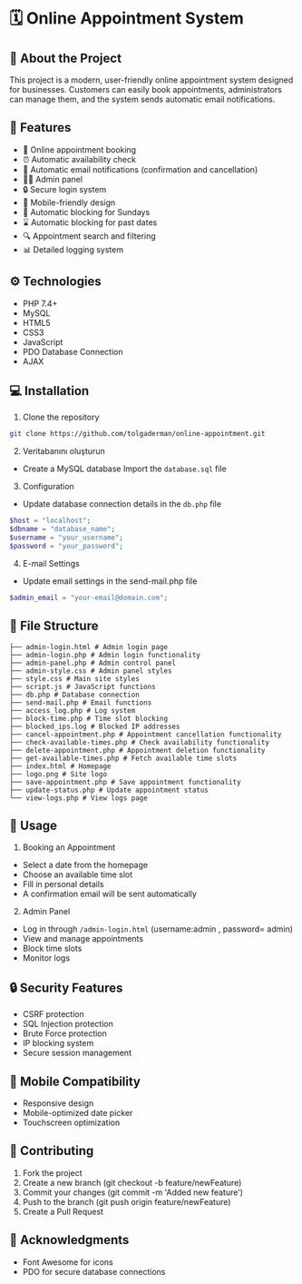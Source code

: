 # 🗓️ Online Appointment System

## 📝 About the Project
This project is a modern, user-friendly online appointment system designed for businesses. Customers can easily book appointments, administrators can manage them, and the system sends automatic email notifications.

## 🚀 Features
- 📅 Online appointment booking
- ⏰ Automatic availability check
- 📧 Automatic email notifications (confirmation and cancellation)
- 👨‍💼 Admin panel
- 🔒 Secure login system
- 📱 Mobile-friendly design
- 🚫 Automatic blocking for Sundays
- ⌛ Automatic blocking for past dates
- 🔍 Appointment search and filtering
- 📊 Detailed logging system

## ⚙️ Technologies
- PHP 7.4+
- MySQL
- HTML5
- CSS3
- JavaScript
- PDO Database Connection
- AJAX

## 💻 Installation
1. Clone the repository
```bash
git clone https://github.com/tolgaderman/online-appointment.git
```

2. Veritabanını oluşturun
- Create a MySQL database
Import the `database.sql` file

3. Configuration
- Update database connection details in the `db.php` file
```php
$host = "localhost";
$dbname = "database_name";
$username = "your_username";
$password = "your_password";
```

4. E-mail Settings
- Update email settings in the send-mail.php file
```php
$admin_email = "your-email@domain.com";
```

## 📁 File Structure
```
├── admin-login.html # Admin login page
├── admin-login.php # Admin login functionality
├── admin-panel.php # Admin control panel
├── admin-style.css # Admin panel styles
├── style.css # Main site styles
├── script.js # JavaScript functions
├── db.php # Database connection
├── send-mail.php # Email functions
├── access_log.php # Log system
├── block-time.php # Time slot blocking
├── blocked_ips.log # Blocked IP addresses
├── cancel-appointment.php # Appointment cancellation functionality
├── check-available-times.php # Check availability functionality
├── delete-appointment.php # Appointment deletion functionality
├── get-available-times.php # Fetch available time slots
├── index.html # Homepage
├── logo.png # Site logo
├── save-appointment.php # Save appointment functionality
├── update-status.php # Update appointment status
└── view-logs.php # View logs page
```

## 🔧  Usage
1. Booking an Appointment
- Select a date from the homepage
- Choose an available time slot
- Fill in personal details
- A confirmation email will be sent automatically

2. Admin Panel
- Log in through `/admin-login.html` (username:admin , password= admin)
- View and manage appointments
- Block time slots
- Monitor logs

## 🔒 Security Features
- CSRF protection
- SQL Injection protection
- Brute Force protection
- IP blocking system
- Secure session management

## 📱 Mobile Compatibility
- Responsive design
- Mobile-optimized date picker
- Touchscreen optimization

## 🤝 Contributing
1. Fork the project
2. Create a new branch (git checkout -b feature/newFeature)
3. Commit your changes (git commit -m 'Added new feature')
4. Push to the branch (git push origin feature/newFeature)
5. Create a Pull Request

## 🙏 Acknowledgments
- Font Awesome for icons
- PDO for secure database connections
```
